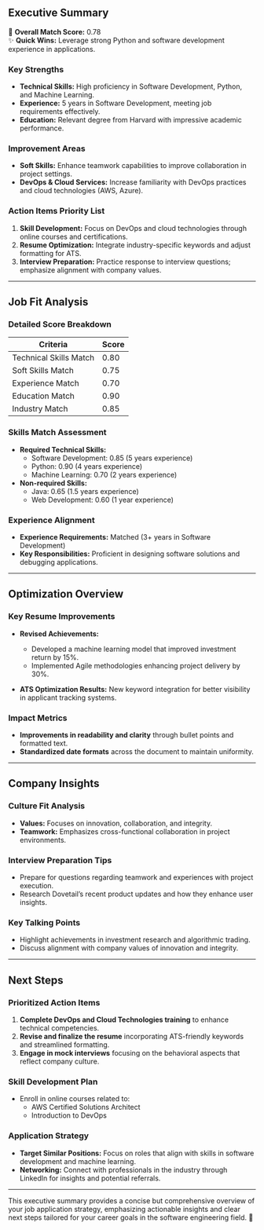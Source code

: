 ## Executive Summary
📝 **Overall Match Score:** 0.78  
✨ **Quick Wins:** Leverage strong Python and software development experience in applications.

### Key Strengths
- **Technical Skills:** High proficiency in Software Development, Python, and Machine Learning.
- **Experience:** 5 years in Software Development, meeting job requirements effectively.
- **Education:** Relevant degree from Harvard with impressive academic performance.

### Improvement Areas
- **Soft Skills:** Enhance teamwork capabilities to improve collaboration in project settings.
- **DevOps & Cloud Services:** Increase familiarity with DevOps practices and cloud technologies (AWS, Azure).

### Action Items Priority List
1. **Skill Development:** Focus on DevOps and cloud technologies through online courses and certifications.
2. **Resume Optimization:** Integrate industry-specific keywords and adjust formatting for ATS.
3. **Interview Preparation:** Practice response to interview questions; emphasize alignment with company values.

---

## Job Fit Analysis
### Detailed Score Breakdown
| Criteria               | Score |
|------------------------|-------|
| Technical Skills Match | 0.80  |
| Soft Skills Match      | 0.75  |
| Experience Match       | 0.70  |
| Education Match        | 0.90  |
| Industry Match         | 0.85  |

### Skills Match Assessment
- **Required Technical Skills:**
  - Software Development: 0.85 (5 years experience)
  - Python: 0.90 (4 years experience)
  - Machine Learning: 0.70 (2 years experience)
- **Non-required Skills:**
  - Java: 0.65 (1.5 years experience)
  - Web Development: 0.60 (1 year experience)

### Experience Alignment
- **Experience Requirements:** Matched (3+ years in Software Development)
- **Key Responsibilities:** Proficient in designing software solutions and debugging applications.

---

## Optimization Overview
### Key Resume Improvements
- **Revised Achievements:**
  - Developed a machine learning model that improved investment return by 15%.
  - Implemented Agile methodologies enhancing project delivery by 30%.

- **ATS Optimization Results:** New keyword integration for better visibility in applicant tracking systems.
  
### Impact Metrics
- **Improvements in readability and clarity** through bullet points and formatted text.
- **Standardized date formats** across the document to maintain uniformity.

---

## Company Insights
### Culture Fit Analysis
- **Values:** Focuses on innovation, collaboration, and integrity.
- **Teamwork:** Emphasizes cross-functional collaboration in project environments.

### Interview Preparation Tips
- Prepare for questions regarding teamwork and experiences with project execution.
- Research Dovetail’s recent product updates and how they enhance user insights.

### Key Talking Points
- Highlight achievements in investment research and algorithmic trading.
- Discuss alignment with company values of innovation and integrity.

---

## Next Steps
### Prioritized Action Items
1. **Complete DevOps and Cloud Technologies training** to enhance technical competencies.
2. **Revise and finalize the resume** incorporating ATS-friendly keywords and streamlined formatting.
3. **Engage in mock interviews** focusing on the behavioral aspects that reflect company culture.

### Skill Development Plan
- Enroll in online courses related to:
  - AWS Certified Solutions Architect
  - Introduction to DevOps

### Application Strategy
- **Target Similar Positions:** Focus on roles that align with skills in software development and machine learning.
- **Networking:** Connect with professionals in the industry through LinkedIn for insights and potential referrals.

--- 

This executive summary provides a concise but comprehensive overview of your job application strategy, emphasizing actionable insights and clear next steps tailored for your career goals in the software engineering field. 🌟